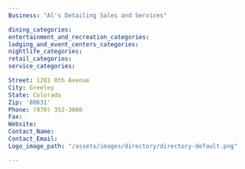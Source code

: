 ```yaml
---
Business: "Al's Detailing Sales and Services"

dining_categories:
entertainment_and_recreation_categories:
lodging_and_event_centers_categories:
nightlife_categories:
retail_categories:
service_categories:

Street: 1201 8th Avenue
City: Greeley
State: Colorado
Zip: '80631'
Phone: (970) 352-3000
Fax:
Website:
Contact_Name:
Contact_Email:
Logo_image_path: "/assets/images/directory/directory-default.png"

---
```



